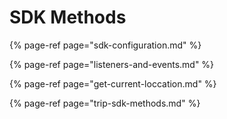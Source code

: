 # SDK Methods

{% page-ref page="sdk-configuration.md" %}

{% page-ref page="listeners-and-events.md" %}

{% page-ref page="get-current-loccation.md" %}

{% page-ref page="trip-sdk-methods.md" %}



